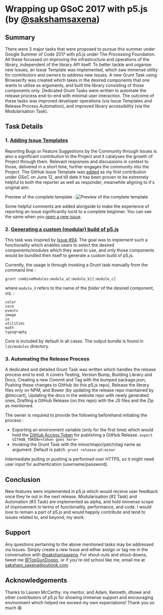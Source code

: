 # Wrapping up GSoC 2017 with p5.js (by [@sakshamsaxena](https://github.com/sakshamsaxena))

## Summary

There were 3 major tasks that were proposed to pursue this summer under Google Summer of Code 2017 with p5.js under The Processing Foundation. All these focussed on improving the infrastructure and operations of the library, independent of the library API itself. To better tackle and organise new Issues, an Issue Template was implemented, which saw immense utility for contributors and owners to address new Issues. A new Grunt Task using Browserify was created which takes in the desired components that one wants to utilise as arguments, and built the library consisting of those components only. Dedicated Grunt Tasks were written to automate the release process end-to-end with minimal user interaction. The outcome of these tasks was improved developer operations (via Issue Templates and Release Process Automation), and improved library accessibility (via the Modularisation Task).

## Task Details

### 1. [Adding Issue Templates](https://github.com/processing/p5.js/issues)

Reporting Bugs or Feature Suggestions by the Community through Issues is also a significant contribution to the Project and it catalyses the growth of Project through them. Relevant responses and discussions in context to those, delivered in a short time, further engages the community into the Project. The GitHub Issue Template was [added](https://github.com/processing/p5.js/commits/master/ISSUE_TEMPLATE.md?author=sakshamsaxena) as my first contribution under GSoC on June 12, and till date it has been proven to be extremely helpful to both the reporter as well as responder, meanwhile aligning to it's original aim.

Preview of the complete template : 
![Preview of the complete template](http://www.clipular.com/c/4631172675272704.png?k=gQwp7j5erUp9iZDrZvlEWY-27KY)

Some helpful comments are added alongside to make the experience of reporting an issue significantly lucid to a complete beginner. You can see the same when you [open a new issue](https://github.com/processing/p5.js/issues/new).

### 2. [Generating a custom (modular) build of p5.js](https://github.com/processing/p5.js/blob/master/contributor_docs/custom_p5_build.md)

This task was inspired by [Issue #94](https://github.com/processing/p5.js/issues/94). The goal was to implement such a functionality which enables users to select the desired components/modules which they want to use, and only those components would be bundled then itself to generate a custom build of p5.js.

Currently, the usage is through invoking a Grunt task manually from the command line :
```
grunt combineModules:module_a[:module_b][:module_c]
```
where `module_X` refers to the name of the _*folder*_ of the desired component, viz. :
```
color
core
events
image
io
utilities
math
typography
```
Core is included by default in all cases. The output bundle is found in `lib/modules` directory.

### 3. Automating the Release Process

A dedicated and detailed Grunt Task was written which handles the release process end to end. It covers Testing, Version Bump, Building Library and Docs, Creating a new Commit and Tag with the bumped package.json, Pushing these changes to GitHub (to this p5.js repo), Release the library files only on NPM, and Bower (by updating the release repo maintained by @lmccart), Updating the docs in the website repo with newly generated ones, Drafting a GitHub Release (on this repo) with the JS files and the Zip as mentioned. 

The owner is required to provide the following beforehand initiating the process :

* Exporting an environment variable (only for the first time) which would hold the [GitHub Access Token](https://github.com/settings/tokens) for publishing a GitHub Release. 
```export GITHUB_TOKEN=<token goes here>```
* Invoking the Grunt Task with the minor/major/patch/tag name as argument. Default is patch.
```grunt release-p5:minor```

Intermediate pulling or pushing is performed over HTTPS, so it might need user input for authentication (username/password).

## Conclusion

New features were implemented in p5.js which would receive user feedback once they're out in the next release. Modularisation (#2 Task) and Automation (#3 Task) are implemented as alpha, and hold immense scope of improvement in terms of functionality, performance, and code. I would love to remain a part of p5.js and would happily contribute and tend to issues related to, and beyond, my work.

## Support

Any questions pertaining to the above mentioned tasks may be addressed via Issues. Simply create a new Issue and either assign or tag me in the conversation with [@sakshamsaxena](https://github.com/sakshamsaxena). For shout-outs and shout-downs, tweet me [@TopGunDoggo](https://twitter.com/TopGunDoggo), or if you're old school like me, email me at [saksham_saxena@outlook.com](mailto:saksham_saxena@outlook.com). 

## Acknowledgements

Thanks to Lauren McCarthy, my mentor, and Adam, Kenneth, dhowe and other contributors of p5.js for showing immense support and encouraging environment which helped me exceed my own expectations! Thank you so much :smile: 